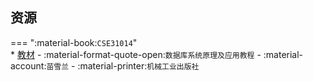 ## 资源  
=== ":material-book:`CSE31014`"  
    * [教材](http://api.cqu-openlib.cn/file?key=ipVN72qapw3e) - :material-format-quote-open:`数据库系统原理及应用教程` - :material-account:`苗雪兰` - :material-printer:`机械工业出版社`  